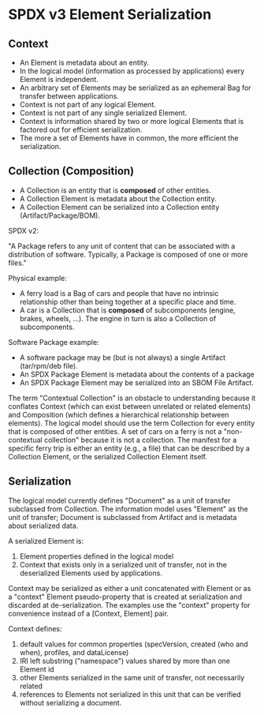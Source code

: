# SPDX v3 Element Serialization

## Context
* An Element is metadata about an entity.
* In the logical model (information as processed by applications) every Element is independent.
* An arbitrary set of Elements may be serialized as an ephemeral Bag for transfer between applications.
* Context is not part of any logical Element.
* Context is not part of any single serialized Element.
* Context is information shared by two or more logical Elements that is factored out for efficient serialization.
* The more a set of Elements have in common, the more efficient the serialization.

## Collection (Composition)
* A Collection is an entity that is **composed** of other entities.
* A Collection Element is metadata about the Collection entity.
* A Collection Element can be serialized into a Collection entity (Artifact/Package/BOM).

SPDX v2:

"A Package refers to any unit of content that can be associated with a distribution of software.
Typically, a Package is composed of one or more files."

Physical example:
* A ferry load is a Bag of cars and people that have no intrinsic relationship other than being together at a specific place and time.
* A car is a Collection that is **composed** of subcomponents (engine, brakes, wheels, ...). The engine in turn is also a Collection of subcomponents.

Software Package example:
* A software package may be (but is not always) a single Artifact (tar/rpm/deb file).
* An SPDX Package Element is metadata about the contents of a package
* An SPDX Package Element may be serialized into an SBOM File Artifact.

The term "Contextual Collection" is an obstacle to understanding because it conflates
Context (which can exist between unrelated or related elements) and
Composition (which defines a hierarchical relationship between elements).
The logical model should use the term Collection for every entity that is composed of other entities.
A set of cars on a ferry is not a "non-contextual collection" because it is not a collection.
The manifest for a specific ferry trip is either an entity (e.g., a file) that can be described by a Collection Element, or the serialized Collection Element itself.

## Serialization

The logical model currently defines "Document" as a unit of transfer subclassed from Collection.
The information model uses "Element" as the unit of transfer; Document is subclassed from Artifact
and is metadata about serialized data.

A serialized Element is:
1. Element properties defined in the logical model
2. Context that exists only in a serialized unit of transfer, not in the deserialized Elements used by applications.

Context may be serialized as either a unit concatenated with Element or as a "context" Element
pseudo-property that is created at serialization and discarded at de-serialization.
The examples use the "context" property for convenience instead of a [Context, Element] pair.

Context defines:
1. default values for common properties (specVersion, created (who and when), profiles, and dataLicense)
2. IRI left substring ("namespace") values shared by more than one Element id
3. other Elements serialized in the same unit of transfer, not necessarily related
4. references to Elements not serialized in this unit that can be verified without serializing a document.
